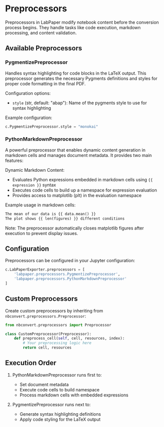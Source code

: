 # Preprocessors

Preprocessors in LabPaper modify notebook content before the conversion process begins. They handle tasks like code execution, markdown processing, and content validation.

## Available Preprocessors

### PygmentizePreprocessor

Handles syntax highlighting for code blocks in the LaTeX output. This preprocessor generates the necessary Pygments definitions and styles for proper code formatting in the final PDF.

Configuration options:
- `style` (str, default: "abap"): Name of the pygments style to use for syntax highlighting

Example configuration:
```python
c.PygmentizePreprocessor.style = "monokai"
```

### PythonMarkdownPreprocessor

A powerful preprocessor that enables dynamic content generation in markdown cells and manages document metadata. It provides two main features:

Dynamic Markdown Content:

 - Evaluates Python expressions embedded in markdown cells using `{{ expression }}` syntax
 - Executes code cells to build up a namespace for expression evaluation
 - Provides access to matplotlib (plt) in the evaluation namespace

Example usage in markdown cells:

```markdown
The mean of our data is {{ data.mean() }}
The plot shows {{ len(figures) }} different conditions
```

Note: The preprocessor automatically closes matplotlib figures after execution to prevent display issues.

## Configuration

Preprocessors can be configured in your Jupyter configuration:

```python
c.LabPaperExporter.preprocessors = [
    'labpaper.preprocessors.PygmentizePreprocessor',
    'labpaper.preprocessors.PythonMarkdownPreprocessor'
]
```

## Custom Preprocessors

Create custom preprocessors by inheriting from `nbconvert.preprocessors.Preprocessor`:

```python
from nbconvert.preprocessors import Preprocessor

class CustomPreprocessor(Preprocessor):
    def preprocess_cell(self, cell, resources, index):
        # Your preprocessing logic here
        return cell, resources
```

## Execution Order

1. PythonMarkdownPreprocessor runs first to:
   - Set document metadata
   - Execute code cells to build namespace
   - Process markdown cells with embedded expressions

2. PygmentizePreprocessor runs next to:
   - Generate syntax highlighting definitions
   - Apply code styling for the LaTeX output 